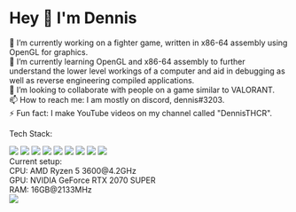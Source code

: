 # Hey 👋 I'm Dennis
🔭 I’m currently working on a fighter game, written in x86-64 assembly using OpenGL for graphics.  
🌱 I’m currently learning OpenGL and x86-64 assembly to further understand the lower level workings of a computer and aid in debugging as well as reverse engineering compiled applications.  
👯 I’m looking to collaborate with people on a game similar to VALORANT.  
📫 How to reach me: I am mostly on discord, dennis#3203.  
⚡ Fun fact: I make YouTube videos on my channel called "DennisTHCR".  

Tech Stack:
<div align="left">
  <img src="https://img.shields.io/badge/-x86--64%20ASM-black?logo=none&style=for-the-badge" />
   <img src="https://img.shields.io/badge/-C-A8B9CC?logo=none&style=for-the-badge" />
  <img src="https://img.shields.io/badge/-C++-00599C?logo=cplusplus&style=for-the-badge" />
  <img src="https://img.shields.io/badge/-C--sharp-00599C?logo=csharp&style=for-the-badge" />
  <img src="https://img.shields.io/badge/-Arduino-4EC597?logo=arduino&style=for-the-badge" />
  <img src="https://img.shields.io/badge/-OpenGL-5586A4?logo=none&style=for-the-badge" />
  <img src="https://img.shields.io/badge/-JS-1AB374?logo=javascript&style=for-the-badge" />
  <img src="https://img.shields.io/badge/-Node.js-007D6E?logo=nodedotjs&style=for-the-badge" />
  <img src="https://img.shields.io/badge/-Python-0098C2?logo=python&style=for-the-badge" />
</div>
Current setup:<br>
CPU: AMD Ryzen 5 3600@4.2GHz<br>
GPU: NVIDIA GeForce RTX 2070 SUPER<br>
RAM: 16GB@2133MHz<br>
<div align="left">
  <img src="https://img.shields.io/badge/-Arch%20Linux-00B0DA?logo=archlinux&style=for-the-badge" />
</div>
